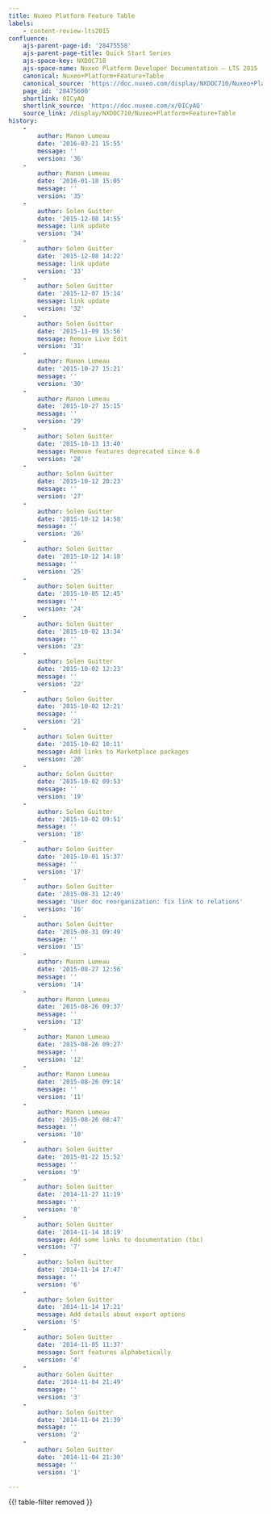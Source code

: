 ```yaml
---
title: Nuxeo Platform Feature Table
labels:
    - content-review-lts2015
confluence:
    ajs-parent-page-id: '28475558'
    ajs-parent-page-title: Quick Start Series
    ajs-space-key: NXDOC710
    ajs-space-name: Nuxeo Platform Developer Documentation — LTS 2015
    canonical: Nuxeo+Platform+Feature+Table
    canonical_source: 'https://doc.nuxeo.com/display/NXDOC710/Nuxeo+Platform+Feature+Table'
    page_id: '28475600'
    shortlink: 0ICyAQ
    shortlink_source: 'https://doc.nuxeo.com/x/0ICyAQ'
    source_link: /display/NXDOC710/Nuxeo+Platform+Feature+Table
history:
    - 
        author: Manon Lumeau
        date: '2016-03-21 15:55'
        message: ''
        version: '36'
    - 
        author: Manon Lumeau
        date: '2016-01-18 15:05'
        message: ''
        version: '35'
    - 
        author: Solen Guitter
        date: '2015-12-08 14:55'
        message: link update
        version: '34'
    - 
        author: Solen Guitter
        date: '2015-12-08 14:22'
        message: link update
        version: '33'
    - 
        author: Solen Guitter
        date: '2015-12-07 15:14'
        message: link update
        version: '32'
    - 
        author: Solen Guitter
        date: '2015-11-09 15:56'
        message: Remove Live Edit
        version: '31'
    - 
        author: Manon Lumeau
        date: '2015-10-27 15:21'
        message: ''
        version: '30'
    - 
        author: Manon Lumeau
        date: '2015-10-27 15:15'
        message: ''
        version: '29'
    - 
        author: Solen Guitter
        date: '2015-10-13 13:40'
        message: Remove features deprecated since 6.0
        version: '28'
    - 
        author: Solen Guitter
        date: '2015-10-12 20:23'
        message: ''
        version: '27'
    - 
        author: Solen Guitter
        date: '2015-10-12 14:58'
        message: ''
        version: '26'
    - 
        author: Solen Guitter
        date: '2015-10-12 14:18'
        message: ''
        version: '25'
    - 
        author: Solen Guitter
        date: '2015-10-05 12:45'
        message: ''
        version: '24'
    - 
        author: Solen Guitter
        date: '2015-10-02 13:34'
        message: ''
        version: '23'
    - 
        author: Solen Guitter
        date: '2015-10-02 12:23'
        message: ''
        version: '22'
    - 
        author: Solen Guitter
        date: '2015-10-02 12:21'
        message: ''
        version: '21'
    - 
        author: Solen Guitter
        date: '2015-10-02 10:11'
        message: Add links to Marketplace packages
        version: '20'
    - 
        author: Solen Guitter
        date: '2015-10-02 09:53'
        message: ''
        version: '19'
    - 
        author: Solen Guitter
        date: '2015-10-02 09:51'
        message: ''
        version: '18'
    - 
        author: Solen Guitter
        date: '2015-10-01 15:37'
        message: ''
        version: '17'
    - 
        author: Solen Guitter
        date: '2015-08-31 12:49'
        message: 'User doc reorganization: fix link to relations'
        version: '16'
    - 
        author: Solen Guitter
        date: '2015-08-31 09:49'
        message: ''
        version: '15'
    - 
        author: Manon Lumeau
        date: '2015-08-27 12:56'
        message: ''
        version: '14'
    - 
        author: Manon Lumeau
        date: '2015-08-26 09:37'
        message: ''
        version: '13'
    - 
        author: Manon Lumeau
        date: '2015-08-26 09:27'
        message: ''
        version: '12'
    - 
        author: Manon Lumeau
        date: '2015-08-26 09:14'
        message: ''
        version: '11'
    - 
        author: Manon Lumeau
        date: '2015-08-26 08:47'
        message: ''
        version: '10'
    - 
        author: Solen Guitter
        date: '2015-01-22 15:52'
        message: ''
        version: '9'
    - 
        author: Solen Guitter
        date: '2014-11-27 11:19'
        message: ''
        version: '8'
    - 
        author: Solen Guitter
        date: '2014-11-14 18:19'
        message: Add some links to documentation (tbc)
        version: '7'
    - 
        author: Solen Guitter
        date: '2014-11-14 17:47'
        message: ''
        version: '6'
    - 
        author: Solen Guitter
        date: '2014-11-14 17:21'
        message: Add details about export options
        version: '5'
    - 
        author: Solen Guitter
        date: '2014-11-05 11:37'
        message: Sort features alphabetically
        version: '4'
    - 
        author: Solen Guitter
        date: '2014-11-04 21:49'
        message: ''
        version: '3'
    - 
        author: Solen Guitter
        date: '2014-11-04 21:39'
        message: ''
        version: '2'
    - 
        author: Solen Guitter
        date: '2014-11-04 21:30'
        message: ''
        version: '1'

---
```

{{! table-filter removed }}